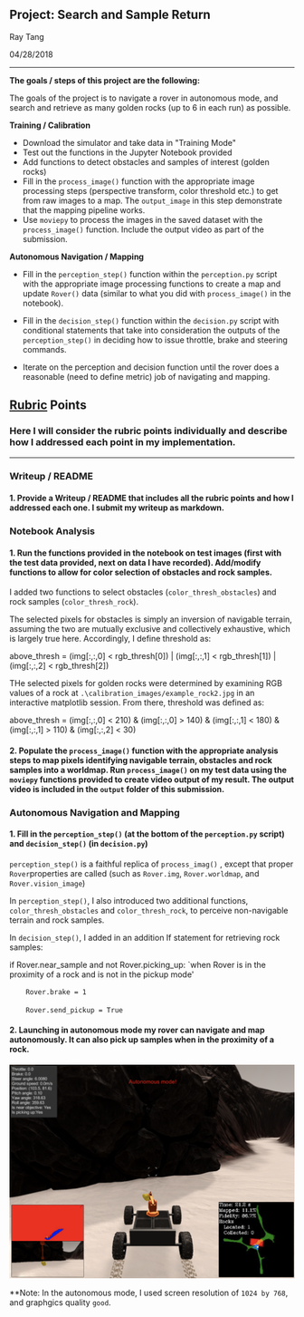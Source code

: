 ## Project: Search and Sample Return
Ray Tang

04/28/2018

---

**The goals / steps of this project are the following:**  

The goals of the project is to navigate a rover in autonomous mode, and search and retrieve as many golden rocks (up to 6 in each run) as possible.

**Training / Calibration**  

* Download the simulator and take data in "Training Mode"
* Test out the functions in the Jupyter Notebook provided
* Add functions to detect obstacles and samples of interest (golden rocks)
* Fill in the `process_image()` function with the appropriate image processing steps (perspective transform, color threshold etc.) to get from raw images to a map.  The `output_image`  in this step demonstrate that the mapping pipeline works.
* Use `moviepy` to process the images in the saved dataset with the `process_image()` function.  Include the output video as part of the submission.

**Autonomous Navigation / Mapping**

* Fill in the `perception_step()` function within the `perception.py` script with the appropriate image processing functions to create a map and update `Rover()` data (similar to what you did with `process_image()` in the notebook). 

* Fill in the `decision_step()` function within the `decision.py` script with conditional statements that take into consideration the outputs of the `perception_step()` in deciding how to issue throttle, brake and steering commands. 

* Iterate on the perception and decision function until the rover does a reasonable (need to define metric) job of navigating and mapping.  

[//]: # (Image References)

[image1]: ./output/pickrock.png


## [Rubric](https://review.udacity.com/#!/rubrics/916/view) Points
### Here I will consider the rubric points individually and describe how I addressed each point in my implementation.  

---
### Writeup / README

#### 1. Provide a Writeup / README that includes all the rubric points and how I addressed each one. I submit my writeup as markdown.  

### Notebook Analysis
#### 1. Run the functions provided in the notebook on test images (first with the test data provided, next on data I have recorded). Add/modify functions to allow for color selection of obstacles and rock samples.

I added two functions to select obstacles (`color_thresh_obstacles`) and rock samples (`color_thresh_rock`). 

The selected pixels for obstacles is simply an inversion of navigable terrain, assuming the two are mutually exclusive and collectively exhaustive, which is largely true here. Accordingly, I define threshold as: 

above_thresh = (img[:,:,0] < rgb_thresh[0]) | (img[:,:,1] < rgb_thresh[1]) | (img[:,:,2] < rgb_thresh[2])  

THe selected pixels for golden rocks were determined by examining RGB values of a rock at `.\calibration_images/example_rock2.jpg` in an interactive matplotlib session. From there, threshold was defined as:

above_thresh = (img[:,:,0] < 210) & (img[:,:,0] > 140) & (img[:,:,1] < 180) & (img[:,:,1] > 110) & (img[:,:,2] < 30)

#### 2. Populate the `process_image()` function with the appropriate analysis steps to map pixels identifying navigable terrain, obstacles and rock samples into a worldmap.  Run `process_image()` on my test data using the `moviepy` functions provided to create video output of my result. The output video is included in the `output` folder of this submission.

### Autonomous Navigation and Mapping

#### 1. Fill in the `perception_step()` (at the bottom of the `perception.py` script) and `decision_step()` (in `decision.py`) 

`perception_step()` is a faithful replica of `process_imag()` , except that proper `Rover`properties are called (such as `Rover.img`, `Rover.worldmap`, and `Rover.vision_image`)  

In `perception_step()`, I also introduced two additional functions, `color_thresh_obstacles` and `color_thresh_rock`, to perceive non-navigable terrain and rock samples.

In `decision_step()`, I added in an addition If statement for retrieving rock samples:

if Rover.near_sample and not Rover.picking_up:          `when Rover is in the proximity of a rock and is not in the pickup mode'
        
        Rover.brake = 1
        
        Rover.send_pickup = True
          
#### 2. Launching in autonomous mode my rover can navigate and map autonomously. It can also pick up samples when in the proximity of a rock. 

![alt text][image1]

**Note: In the autonomous mode, I used screen resolution of `1024 by 768`, and graphgics quality `good`.


